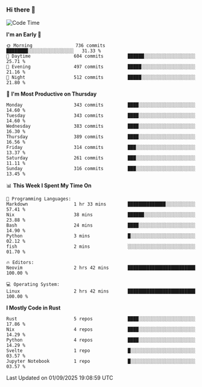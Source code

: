 ### Hi there 👋
<!--START_SECTION:waka-->
![Code Time](http://img.shields.io/badge/Code%20Time-739%20hrs%2028%20mins-blue)

**I'm an Early 🐤** 

```text
🌞 Morning                736 commits         ████████░░░░░░░░░░░░░░░░░   31.33 % 
🌆 Daytime                604 commits         ██████░░░░░░░░░░░░░░░░░░░   25.71 % 
🌃 Evening                497 commits         █████░░░░░░░░░░░░░░░░░░░░   21.16 % 
🌙 Night                  512 commits         █████░░░░░░░░░░░░░░░░░░░░   21.80 % 
```
📅 **I'm Most Productive on Thursday** 

```text
Monday                   343 commits         ████░░░░░░░░░░░░░░░░░░░░░   14.60 % 
Tuesday                  343 commits         ████░░░░░░░░░░░░░░░░░░░░░   14.60 % 
Wednesday                383 commits         ████░░░░░░░░░░░░░░░░░░░░░   16.30 % 
Thursday                 389 commits         ████░░░░░░░░░░░░░░░░░░░░░   16.56 % 
Friday                   314 commits         ███░░░░░░░░░░░░░░░░░░░░░░   13.37 % 
Saturday                 261 commits         ███░░░░░░░░░░░░░░░░░░░░░░   11.11 % 
Sunday                   316 commits         ███░░░░░░░░░░░░░░░░░░░░░░   13.45 % 
```


📊 **This Week I Spent My Time On** 

```text
💬 Programming Languages: 
Markdown                 1 hr 33 mins        ██████████████░░░░░░░░░░░   57.41 % 
Nix                      38 mins             ██████░░░░░░░░░░░░░░░░░░░   23.88 % 
Bash                     24 mins             ████░░░░░░░░░░░░░░░░░░░░░   14.90 % 
Python                   3 mins              █░░░░░░░░░░░░░░░░░░░░░░░░   02.12 % 
fish                     2 mins              ░░░░░░░░░░░░░░░░░░░░░░░░░   01.70 % 

🔥 Editors: 
Neovim                   2 hrs 42 mins       █████████████████████████   100.00 % 

💻 Operating System: 
Linux                    2 hrs 42 mins       █████████████████████████   100.00 % 
```

**I Mostly Code in Rust** 

```text
Rust                     5 repos             ████░░░░░░░░░░░░░░░░░░░░░   17.86 % 
Nix                      4 repos             ████░░░░░░░░░░░░░░░░░░░░░   14.29 % 
Python                   4 repos             ████░░░░░░░░░░░░░░░░░░░░░   14.29 % 
Svelte                   1 repo              █░░░░░░░░░░░░░░░░░░░░░░░░   03.57 % 
Jupyter Notebook         1 repo              █░░░░░░░░░░░░░░░░░░░░░░░░   03.57 % 
```




 Last Updated on 01/09/2025 19:08:59 UTC
<!--END_SECTION:waka-->

<!--
**YoganshSharma/YoganshSharma** is a ✨ _special_ ✨ repository because its `README.md` (this file) appears on your GitHub profile.

Here are some ideas to get you started:

- 🔭 I’m currently working on ...
- 🌱 I’m currently learning ...
- 👯 I’m looking to collaborate on ...
- 🤔 I’m looking for help with ...
- 💬 Ask me about ...
- 📫 How to reach me: ...
- 😄 Pronouns: ...
- ⚡ Fun fact: ...
-->
